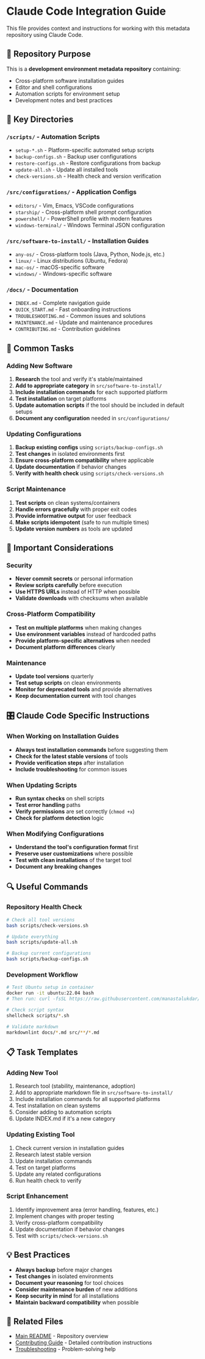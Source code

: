 # Claude Code Integration Guide

This file provides context and instructions for working with this metadata repository using Claude Code.

## 🎯 Repository Purpose

This is a **development environment metadata repository** containing:
- Cross-platform software installation guides
- Editor and shell configurations
- Automation scripts for environment setup
- Development notes and best practices

## 📂 Key Directories

### `/scripts/` - Automation Scripts
- `setup-*.sh` - Platform-specific automated setup scripts
- `backup-configs.sh` - Backup user configurations
- `restore-configs.sh` - Restore configurations from backup
- `update-all.sh` - Update all installed tools
- `check-versions.sh` - Health check and version verification

### `/src/configurations/` - Application Configs
- `editors/` - Vim, Emacs, VSCode configurations
- `starship/` - Cross-platform shell prompt configuration  
- `powershell/` - PowerShell profile with modern features
- `windows-terminal/` - Windows Terminal JSON configuration

### `/src/software-to-install/` - Installation Guides
- `any-os/` - Cross-platform tools (Java, Python, Node.js, etc.)
- `linux/` - Linux distributions (Ubuntu, Fedora)
- `mac-os/` - macOS-specific software
- `windows/` - Windows-specific software

### `/docs/` - Documentation
- `INDEX.md` - Complete navigation guide
- `QUICK_START.md` - Fast onboarding instructions
- `TROUBLESHOOTING.md` - Common issues and solutions
- `MAINTENANCE.md` - Update and maintenance procedures
- `CONTRIBUTING.md` - Contribution guidelines

## 🔧 Common Tasks

### Adding New Software
1. **Research** the tool and verify it's stable/maintained
2. **Add to appropriate category** in `src/software-to-install/`
3. **Include installation commands** for each supported platform
4. **Test installation** on target platforms
5. **Update automation scripts** if the tool should be included in default setups
6. **Document any configuration** needed in `src/configurations/`

### Updating Configurations
1. **Backup existing configs** using `scripts/backup-configs.sh`
2. **Test changes** in isolated environments first
3. **Ensure cross-platform compatibility** where applicable
4. **Update documentation** if behavior changes
5. **Verify with health check** using `scripts/check-versions.sh`

### Script Maintenance
1. **Test scripts** on clean systems/containers
2. **Handle errors gracefully** with proper exit codes
3. **Provide informative output** for user feedback
4. **Make scripts idempotent** (safe to run multiple times)
5. **Update version numbers** as tools are updated

## 🚨 Important Considerations

### Security
- **Never commit secrets** or personal information
- **Review scripts carefully** before execution
- **Use HTTPS URLs** instead of HTTP when possible
- **Validate downloads** with checksums when available

### Cross-Platform Compatibility
- **Test on multiple platforms** when making changes
- **Use environment variables** instead of hardcoded paths
- **Provide platform-specific alternatives** when needed
- **Document platform differences** clearly

### Maintenance
- **Update tool versions** quarterly
- **Test setup scripts** on clean environments
- **Monitor for deprecated tools** and provide alternatives
- **Keep documentation current** with tool changes

## 🎛️ Claude Code Specific Instructions

### When Working on Installation Guides
- **Always test installation commands** before suggesting them
- **Check for the latest stable versions** of tools
- **Provide verification steps** after installation
- **Include troubleshooting** for common issues

### When Updating Scripts
- **Run syntax checks** on shell scripts
- **Test error handling** paths
- **Verify permissions** are set correctly (`chmod +x`)
- **Check for platform detection** logic

### When Modifying Configurations
- **Understand the tool's configuration format** first
- **Preserve user customizations** where possible
- **Test with clean installations** of the target tool
- **Document any breaking changes**

## 🔍 Useful Commands

### Repository Health Check
```bash
# Check all tool versions
bash scripts/check-versions.sh

# Update everything
bash scripts/update-all.sh

# Backup current configurations
bash scripts/backup-configs.sh
```

### Development Workflow
```bash
# Test Ubuntu setup in container
docker run -it ubuntu:22.04 bash
# Then run: curl -fsSL https://raw.githubusercontent.com/manastalukdar/metadata/main/scripts/setup-ubuntu.sh | bash

# Check script syntax
shellcheck scripts/*.sh

# Validate markdown
markdownlint docs/*.md src/**/*.md
```

## 📋 Task Templates

### Adding New Tool
1. Research tool (stability, maintenance, adoption)
2. Add to appropriate markdown file in `src/software-to-install/`
3. Include installation commands for all supported platforms
4. Test installation on clean systems
5. Consider adding to automation scripts
6. Update INDEX.md if it's a new category

### Updating Existing Tool
1. Check current version in installation guides
2. Research latest stable version
3. Update installation commands
4. Test on target platforms
5. Update any related configurations
6. Run health check to verify

### Script Enhancement
1. Identify improvement area (error handling, features, etc.)
2. Implement changes with proper testing
3. Verify cross-platform compatibility
4. Update documentation if behavior changes
5. Test with `scripts/check-versions.sh`

## 💡 Best Practices

- **Always backup** before major changes
- **Test changes** in isolated environments
- **Document your reasoning** for tool choices
- **Consider maintenance burden** of new additions
- **Keep security in mind** for all installations
- **Maintain backward compatibility** when possible

## 🔗 Related Files

- [Main README](README.md) - Repository overview
- [Contributing Guide](docs/CONTRIBUTING.md) - Detailed contribution instructions
- [Troubleshooting](docs/TROUBLESHOOTING.md) - Problem-solving help